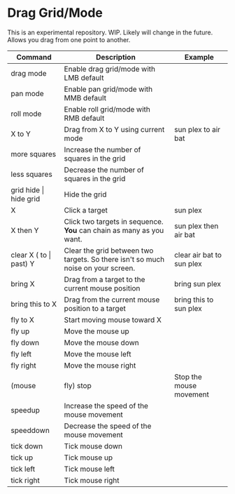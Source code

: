 # Drag Grid/Mode

This is an experimental repository. WIP. Likely will change in the future. Allows you drag from one point to another.

| Command | Description | Example |
| --- | --- | --- |
| drag mode | Enable drag grid/mode with LMB default | |
| pan mode | Enable pan grid/mode with MMB default | |
| roll mode | Enable roll grid/mode with RMB default | |
| X to Y | Drag from X to Y using current mode | sun plex to air bat |
| more squares | Increase the number of squares in the grid | |
| less squares | Decrease the number of squares in the grid | |
| grid hide \| hide grid | Hide the grid | |
| X | Click a target | sun plex |
| X then Y | Click two targets in sequence. **You** can chain as many as you want. | sun plex then air bat |
| clear X ( to \| past) Y | Clear the grid between two targets. So there isn't so much noise on your screen. | clear air bat to sun plex |
| bring X | Drag from a target to the current mouse position | bring sun plex |
| bring this to X | Drag from the current mouse position to a target | bring this to sun plex |
| fly to X | Start moving mouse toward X |
| fly up | Move the mouse up |
| fly down | Move the mouse down |
| fly left | Move the mouse left |
| fly right | Move the mouse right |
| (mouse | fly) stop | Stop the mouse movement |
| speedup | Increase the speed of the mouse movement |
| speeddown | Decrease the speed of the mouse movement |
| tick down | Tick mouse down |
| tick up | Tick mouse up |
| tick left | Tick mouse left |
| tick right | Tick mouse right |

